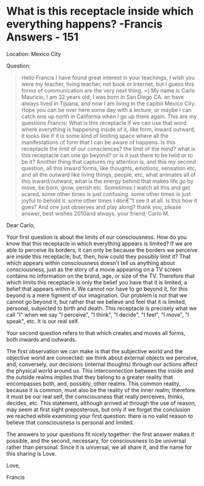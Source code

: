 # What is this receptacle inside which everything happens? -Francis Answers - 151

Location: Mexico City

Question:

>Hello Francis I have found great interest in your teachings, I wish you were my teacher, living teacher, not book or Internet, but I guess this forms of communication are the very next thing. =) My name is Carlo Mauricio, I am 32 years old, I was born in San Diego CA. an have always lived in Tijuana, and now I am living in the capitol Mexico City. Hope you can be over here some day with a lecture, or maybe I can catch one up north in California when I go up there again. This are my questions Francis: What is this receptacle if we can use that word where everything is happening inside of it, like form, inward outward, it looks like if it is some kind of limiting space where all the manifestations of form that I can be aware of happens. Is this receptacle the limit of our consciences? the limit of the mind? what is this receptacle can one go beyond? or is it just there to be held or to be it? Another thing that captures my attention is, and this my second question, all this inward forms, like thoughts, emotions, sensation etc, and all the outward like living things, people, etc, what animates all of this inward/outward, what is the energy behind that makes life go by move, be born, grow, perish etc. Sometimes I watch all this and get scared, some other times is just confusing. some other times is just joyful to behold it. some other times I don€™t see it at all. Is this how it goes? And one just observes and play along? thank you, please answer, best wishes 2010and always. your friend, Carlo M.

Dear Carlo,

Your first question is about the limits of our consciousness. How do you know that this receptacle in which everything appears is limited? If we are able to perceive its borders, it can only be because the borders we perceive are inside this receptacle; but, then, how could they possibly limit it? That which appears within consciousness doesn't tell us anything about consciousness, just as the story of a movie appearing on a TV screen contains no information on the brand, age, or size of the TV. Therefore that which limits this receptacle is only the belief you have that it is limited, a belief that appears within it. We cannot nor have to go beyond it, for this beyond is a mere figment of our imagination. Our problem is not that we cannot go beyond it, but rather that we believe and feel that it is limited, personal, subjected to birth and death. This receptacle is precisely what we call "I" when we say "I perceive", "I think", "I decide", "I feel", "I move", "I speak", etc. It is our real self.

Your second question refers to that which creates and moves all forms, both inwards and outwards.

The first observation we can make is that the subjective world and the objective world are connected: we think about external objects we perceive, and, conversely, our decisions (internal thoughts) through our actions affect the physical world around us. This interconnection between the inside and the outside realms implies that they belong to a greater reality that encompasses both, and, possibly, other realms. This common reality, because it is common, must also be the reality of the inner realm; therefore it must be our real self, the consciousness that really perceives, thinks, decides, etc. This statement, although arrived at through the use of reason, may seem at first sight preposterous, but only if we forget the conclusion we reached while examining your first question: there is no valid reason to believe that consciousness is personal and limited.

The answers to your questions fit nicely together: the first answer makes it possible, and the second, necessary, for consciousness to be universal rather than personal. Since it is universal, we all share it, and the name for this sharing is Love.

Love,

Francis

